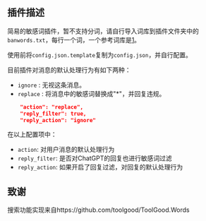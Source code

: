
## 插件描述

简易的敏感词插件，暂不支持分词，请自行导入词库到插件文件夹中的`banwords.txt`，每行一个词，一个参考词库是[1](https://github.com/cjh0613/tencent-sensitive-words/blob/main/sensitive_words_lines.txt)。

使用前将`config.json.template`复制为`config.json`，并自行配置。

目前插件对消息的默认处理行为有如下两种：

- `ignore` : 无视这条消息。
- `replace` : 将消息中的敏感词替换成"*"，并回复违规。

```json
    "action": "replace",  
    "reply_filter": true,
    "reply_action": "ignore"
```

在以上配置项中：

- `action`: 对用户消息的默认处理行为
- `reply_filter`: 是否对ChatGPT的回复也进行敏感词过滤
- `reply_action`: 如果开启了回复过滤，对回复的默认处理行为

## 致谢

搜索功能实现来自https://github.com/toolgood/ToolGood.Words